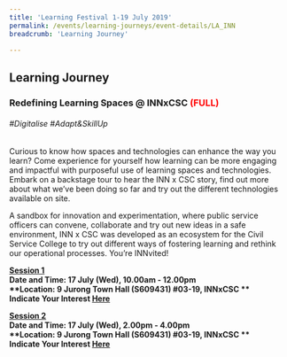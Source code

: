 ```yaml
---
title: 'Learning Festival 1-19 July 2019'
permalink: /events/learning-journeys/event-details/LA_INN
breadcrumb: 'Learning Journey'

---
```



## Learning Journey
### Redefining Learning Spaces @ INNxCSC <font color="red"> (FULL) </font>

###### _#Digitalise #Adapt&SkillUp_

Curious to know how spaces and technologies can enhance the way you learn? Come experience for yourself how learning can be more engaging and impactful with purposeful use of learning spaces and technologies. Embark on a backstage tour to hear the INN x CSC story, find out more about what we’ve been doing so far and try out the different technologies available on site. 

A sandbox for innovation and experimentation, where public service officers can convene, collaborate and try out new ideas in a safe environment, INN x CSC was developed as an ecosystem for the Civil Service College to try out different ways of fostering learning and rethink our operational processes. You’re INNvited!

<b><u>Session 1</u><br>
**Date and Time: 17 July (Wed), 10.00am - 12.00pm** <br>
**Location: 9 Jurong Town Hall (S609431) #03-19, INNxCSC ** <br>
**Indicate Your Interest [Here](https://www.eventbrite.sg/e/redefining-learning-experience-at-innxcsc-tickets-61979384006)** 

<b><u>Session 2</u><br>
**Date and Time: 17 July (Wed), 2.00pm - 4.00pm** <br>
**Location: 9 Jurong Town Hall (S609431) #03-19, INNxCSC ** <br>
**Indicate Your Interest [Here](https://www.eventbrite.sg/e/redefining-learning-experience-at-innxcsc-2nd-run-tickets-62565422864)** 


